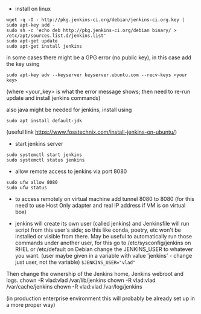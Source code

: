 * install on linux
```
wget -q -O - http://pkg.jenkins-ci.org/debian/jenkins-ci.org.key | sudo apt-key add -
sudo sh -c 'echo deb http://pkg.jenkins-ci.org/debian binary/ > /etc/apt/sources.list.d/jenkins.list'
sudo apt-get update
sudo apt-get install jenkins
```
in some cases there might be a GPG error (no public key), in this case add the key using
```
sudo apt-key adv --keyserver keyserver.ubuntu.com --recv-keys <your key>
```
(where <your_key> is what the error message shows; then need to re-run update and install jenkins commands)

also java might be needed for jenkins, install using 
```
sudo apt install default-jdk
```
(useful link https://www.fosstechnix.com/install-jenkins-on-ubuntu/)


* start jenkins server
```
sudo systemctl start jenkins
sudo systemctl status jenkins
```

* allow remote access to jenkins via port 8080
```
sudo ufw allow 8080
sudo ufw status
```

* to access remotely on virtual machine add tunnel 8080 to 8080 
(for this need to use Host Only adapter and real IP address if VM is on virtual box)


* jenkins will create its own user (called jenkins) and Jenkinsfile will run script from this user's side; 
so this like conda, poetry, etc won't be installed or visible from there. May be useful to automatically run those commands under another user, for this
go to /etc/sysconfig/jenkins on RHEL or /etc/default on Debian change the JENKINS_USER to whatever you want. 
(user maybe given in a variable with value 'jenkins' - change just user, not the variable)
```$JENKINS_USER="vlad"```

Then change the ownership of the Jenkins home, Jenkins webroot and logs.
chown -R vlad:vlad /var/lib/jenkins 
chown -R vlad:vlad /var/cache/jenkins
chown -R vlad:vlad /var/log/jenkins

(in production enterprise environment this will probably be already set up in a more proper way)